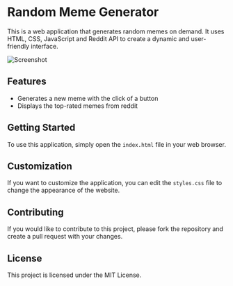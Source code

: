 # Random Meme Generator

This is a web application that generates random memes on demand. It uses HTML, CSS, JavaScript and Reddit API to create a dynamic and user-friendly interface.

![Screenshot](https://github.com/deep-poharkar/Front-End-Projects/blob/main/Projects/Meme%20Generator/Screenshot%202023-01-10%20at%208.24.15%20PM.png?raw=true)
## Features
- Generates a new meme with the click of a button
- Displays the top-rated memes from reddit

## Getting Started
To use this application, simply open the `index.html` file in your web browser.

## Customization
If you want to customize the application, you can edit the `styles.css` file to change the appearance of the website.

## Contributing
If you would like to contribute to this project, please fork the repository and create a pull request with your changes.

## License
This project is licensed under the MIT License.

